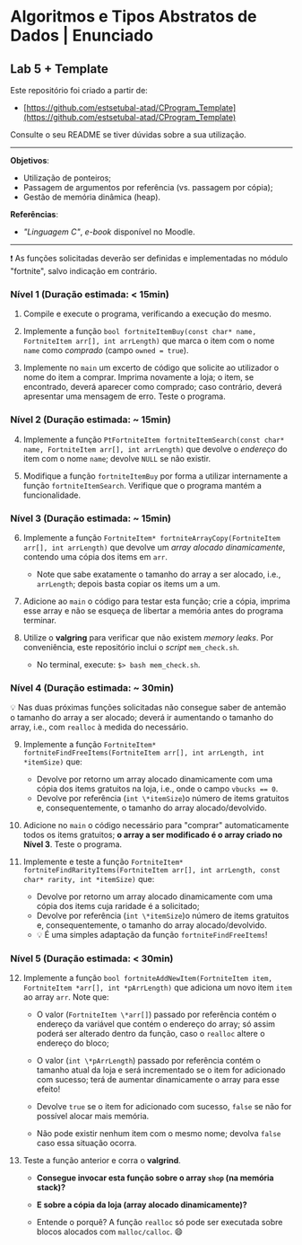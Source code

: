 # Algoritmos e Tipos Abstratos de Dados | Enunciado

## Lab 5 + Template

Este repositório foi criado a partir de:

- [https://github.com/estsetubal-atad/CProgram_Template](https://github.com/estsetubal-atad/CProgram_Template) 

Consulte o seu README se tiver dúvidas sobre a sua utilização.

----

**Objetivos**:

- Utilização de ponteiros;
- Passagem de argumentos por referência (vs. passagem por cópia);
- Gestão de memória dinâmica (heap).

**Referências**:

- *"Linguagem C"*, *e-book* disponível no Moodle.

---

:exclamation: As funções solicitadas deverão ser definidas e implementadas no módulo "fortnite", salvo indicação em contrário.

### Nível 1 (Duração estimada: < 15min)

1. Compile e execute o programa, verificando a execução do mesmo.

2. Implemente a função `bool fortniteItemBuy(const char* name, FortniteItem arr[], int arrLength)` que marca o item com o nome `name` como *comprado* (campo `owned = true`).

3. Implemente no `main` um excerto de código que solicite ao utilizador o nome do item a comprar. Imprima novamente a loja; o item, se encontrado, deverá aparecer como comprado; caso contrário, deverá apresentar uma mensagem de erro. Teste o programa.

### Nível 2 (Duração estimada: ~ 15min)

4. Implemente a função `PtFortniteItem fortniteItemSearch(const char* name, FortniteItem arr[], int arrLength)` que devolve o *endereço* do item com o nome `name`; devolve `NULL` se não existir.

5. Modifique a função `fortniteItemBuy` por forma a utilizar internamente a função `fortniteItemSearch`. Verifique que o programa mantém a funcionalidade.

### Nível 3 (Duração estimada: ~ 15min)

6. Implemente a função `FortniteItem* fortniteArrayCopy(FortniteItem arr[], int arrLength)` que devolve um *array alocado dinamicamente*, contendo uma cópia dos items em `arr`.

	- Note que sabe exatamente o tamanho do array a ser alocado, i.e., `arrLength`; depois basta copiar os items um a um.

7. Adicione ao `main` o código para testar esta função; crie a cópia, imprima esse array e não se esqueça de libertar a memória antes do programa terminar.

8. Utilize o **valgring** para verificar que não existem *memory leaks*. Por conveniência, este repositório inclui o *script* `mem_check.sh`.

	- No terminal, execute: `$> bash mem_check.sh`.

### Nível 4 (Duração estimada: ~ 30min)

:bulb: Nas duas próximas funções solicitadas não consegue saber de antemão o tamanho do array a ser alocado; deverá ir aumentando o tamanho do array, i.e., com `realloc` à medida do necessário.

9. Implemente a função `FortniteItem* fortniteFindFreeItems(FortniteItem arr[], int arrLength, int *itemSize)` que:

	- Devolve por retorno um array alocado dinamicamente com uma cópia dos items gratuitos na loja, i.e., onde o campo `vbucks == 0`.
	- Devolve por referência (`int \*itemSize`)o número de items gratuitos e, consequentemente, o tamanho do array alocado/devolvido.

10. Adicione no `main` o código necessário para "comprar" automaticamente todos os items gratuitos; **o array a ser modificado é o array criado no Nível 3**. Teste o programa.

11. Implemente e teste a função `FortniteItem* fortniteFindRarityItems(FortniteItem arr[], int arrLength, const char* rarity, int *itemSize)` que:

	- Devolve por retorno um array alocado dinamicamente com uma cópia dos items cuja raridade é a solicitado;
	- Devolve por referência (`int \*itemSize`)o número de items gratuitos e, consequentemente, o tamanho do array alocado/devolvido.
	- :bulb: É uma simples adaptação da função `fortniteFindFreeItems`!

### Nível 5 (Duração estimada: < 30min)

12. Implemente a função `bool fortniteAddNewItem(FortniteItem item, FortniteItem *arr[], int *pArrLength)` que adiciona um novo item `item` ao array `arr`. Note que:

	- O valor (`FortniteItem \*arr[]`) passado por referência contém o endereço da variável que contém o endereço do array; só assim poderá ser alterado dentro da função, caso o `realloc` altere o endereço do bloco;

	- O valor (`int \*pArrLength`) passado por referência contém o tamanho atual da loja e será incrementado se o item for adicionado com sucesso; terá de aumentar dinamicamente o array para esse efeito!

	- Devolve `true` se o item for adicionado com sucesso, `false` se não for possível alocar mais memória.

	- Não pode existir nenhum item com o mesmo nome; devolva `false` caso essa situação ocorra.

13. Teste a função anterior e corra o **valgrind**. 

	- **Consegue invocar esta função sobre o array `shop` (na memória stack)?**

	- **E sobre a cópia da loja (array alocado dinamicamente)?**

	- Entende o porquê? A função `realloc` só pode ser executada sobre blocos alocados com `malloc/calloc`. :smile:

